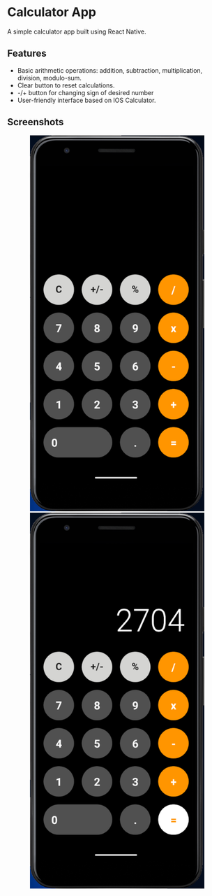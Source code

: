 # Calculator App
A simple calculator app built using React Native.
## Features

- Basic arithmetic operations: addition, subtraction, multiplication, division, modulo-sum.
- Clear button to reset calculations.
- -/+ button for changing sign of desired number
- User-friendly interface based on IOS Calculator.

## Screenshots

<p align="center">
  <img src="IMG/view1.png" alt="view 1" width="400" height="860">
  <img src="IMG/view2.png" alt="view 2" width="400" height="860">
</p>
